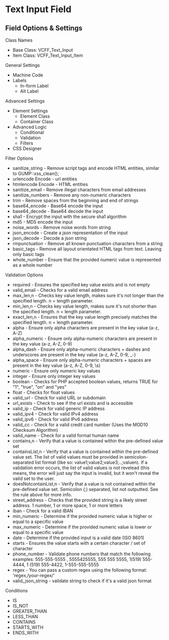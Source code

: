 # Text Input Field

## Field Options & Settings
Class Names
* Base Class: VCFF_Text_Input
* Item Class: VCFF_Text_Input_Item

General Settings
* Machine Code
* Labels
  * In-form Label
  * Alt Label

Advanced Settings
* Element Settings
  * Element Class
  * Container Class
* Advanced Logic
  * Conditional
  * Validation
  * Filters
* CSS Designer

Filter Options
* sanitize_string - Remove script tags and encode HTML entities, similar to GUMP::xss_clean();
* urlencode Encode - url entities
* htmlencode Encode - HTML entities
* sanitize_email - Remove illegal characters from email addresses
* sanitize_numbers - Remove any non-numeric characters
* trim - Remove spaces from the beginning and end of strings
* base64_encode - Base64 encode the input
* base64_decode - Base64 decode the input
* sha1 - Encrypt the input with the secure sha1 algorithm
* md5 - MD5 encode the input
* noise_words - Remove noise words from string
* json_encode - Create a json representation of the input
* json_decode - Decode a json string
* rmpunctuation - Remove all known punctuation characters from a string
* basic_tags - Remove all layout orientated HTML tags from text. Leaving only basic tags
* whole_number - Ensure that the provided numeric value is represented as a whole number

Validation Options
* required - Ensures the specified key value exists and is not empty
* valid_email - Checks for a valid email address
* max_len,n - Checks key value length, makes sure it's not longer than the specified length. n = length parameter.
* min_len,n - Checks key value length, makes sure it's not shorter than the specified length. n = length parameter.
* exact_len,n - Ensures that the key value length precisely matches the specified length. n = length parameter.
* alpha - Ensure only alpha characters are present in the key value (a-z, A-Z)
* alpha_numeric - Ensure only alpha-numeric characters are present in the key value (a-z, A-Z, 0-9)
* alpha_dash - Ensure only alpha-numeric characters + dashes and underscores are present in the key value (a-z, A-Z, 0-9, _-)
* alpha_space - Ensure only alpha-numeric characters + spaces are present in the key value (a-z, A-Z, 0-9, \s)
* numeric - Ensure only numeric key values
* integer - Ensure only integer key values
* boolean - Checks for PHP accepted boolean values, returns TRUE for "1", "true", "on" and "yes"
* float - Checks for float values
* valid_url - Check for valid URL or subdomain
* url_exists - Check to see if the url exists and is accessible
* valid_ip - Check for valid generic IP address
* valid_ipv4 - Check for valid IPv4 address
* valid_ipv6 - Check for valid IPv6 address
* valid_cc - Check for a valid credit card number (Uses the MOD10 Checksum Algorithm)
* valid_name - Check for a valid format human name
* contains,n - Verify that a value is contained within the pre-defined value set
* containsList,n - Verify that a value is contained within the pre-defined value set. The list of valid values must be provided in semicolon-separated list format (like so: value1;value2;value3;..;valuen). If a validation error occurs, the list of valid values is not revelead (this means, the error will just say the input is invalid, but it won't reveal the valid set to the user.
* doesNotcontainList,n - Verify that a value is not contained within the pre-defined value set. Semicolon (;) separated, list not outputted. See the rule above for more info.
* street_address - Checks that the provided string is a likely street address. 1 number, 1 or more space, 1 or more letters
* iban - Check for a valid IBAN
* min_numeric - Determine if the provided numeric value is higher or equal to a specific value
* max_numeric - Determine if the provided numeric value is lower or equal to a specific value
* date - Determine if the provided input is a valid date (ISO 8601)
* starts - Ensures the value starts with a certain character / set of character
* phone_number - Validate phone numbers that match the following examples: 555-555-5555 , 5555425555, 555 555 5555, 1(519) 555-4444, 1 (519) 555-4422, 1-555-555-5555
* regex - You can pass a custom regex using the following format: 'regex,/your-regex/'
* valid_json_string - validate string to check if it's a valid json format

Conditions
* IS
* IS_NOT
* GREATER_THAN
* LESS_THAN
* CONTAINS
* STARTS_WITH
* ENDS_WITH